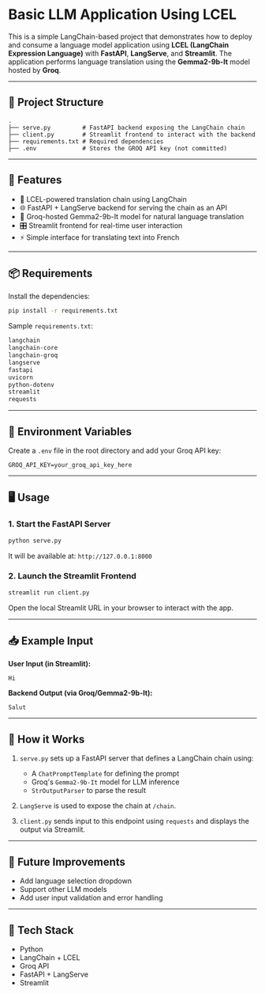 # Basic LLM Application Using LCEL

This is a simple LangChain-based project that demonstrates how to deploy and consume a language model application using **LCEL (LangChain Expression Language)** with **FastAPI**, **LangServe**, and **Streamlit**. The application performs language translation using the **Gemma2-9b-It** model hosted by **Groq**.

---

## 🔧 Project Structure

```
.
├── serve.py         # FastAPI backend exposing the LangChain chain
├── client.py        # Streamlit frontend to interact with the backend
├── requirements.txt # Required dependencies
├── .env             # Stores the GROQ API key (not committed)
```

---

## 🚀 Features

- 🔗 LCEL-powered translation chain using LangChain
- 🌐 FastAPI + LangServe backend for serving the chain as an API
- 🧠 Groq-hosted Gemma2-9b-It model for natural language translation
- 🎛️ Streamlit frontend for real-time user interaction
- ⚡ Simple interface for translating text into French

---

## 📦 Requirements

Install the dependencies:

```bash
pip install -r requirements.txt
```

Sample `requirements.txt`:

```txt
langchain
langchain-core
langchain-groq
langserve
fastapi
uvicorn
python-dotenv
streamlit
requests
```

---

## 🔐 Environment Variables

Create a `.env` file in the root directory and add your Groq API key:

```env
GROQ_API_KEY=your_groq_api_key_here
```

---

## 🖥️ Usage

### 1. Start the FastAPI Server

```bash
python serve.py
```

It will be available at: `http://127.0.0.1:8000`

### 2. Launch the Streamlit Frontend

```bash
streamlit run client.py
```

Open the local Streamlit URL in your browser to interact with the app.

---

## 📥 Example Input

**User Input (in Streamlit):**
```
Hi
```

**Backend Output (via Groq/Gemma2-9b-It):**
```
Salut
```

---

## 🧱 How it Works

1. `serve.py` sets up a FastAPI server that defines a LangChain chain using:
   - A `ChatPromptTemplate` for defining the prompt
   - Groq's `Gemma2-9b-It` model for LLM inference
   - `StrOutputParser` to parse the result

2. `LangServe` is used to expose the chain at `/chain`.

3. `client.py` sends input to this endpoint using `requests` and displays the output via Streamlit.

---

## 📌 Future Improvements

- Add language selection dropdown
- Support other LLM models
- Add user input validation and error handling

---

## 🧠 Tech Stack

- Python
- LangChain + LCEL
- Groq API
- FastAPI + LangServe
- Streamlit
